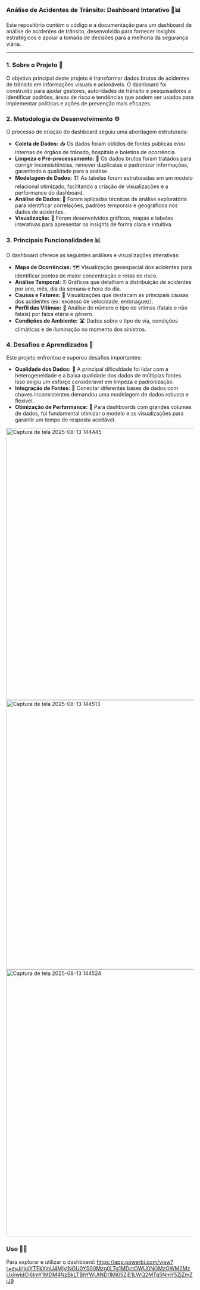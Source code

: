### Análise de Acidentes de Trânsito: Dashboard Interativo 🚗📊

Este repositório contém o código e a documentação para um dashboard de análise de acidentes de trânsito, desenvolvido para fornecer insights estratégicos e apoiar a tomada de decisões para a melhoria da segurança viária.

---

### 1. Sobre o Projeto 🚦

O objetivo principal deste projeto é transformar dados brutos de acidentes de trânsito em informações visuais e acionáveis. O dashboard foi construído para ajudar gestores, autoridades de trânsito e pesquisadores a identificar padrões, áreas de risco e tendências que podem ser usados para implementar políticas e ações de prevenção mais eficazes.

### 2. Metodologia de Desenvolvimento ⚙️

O processo de criação do dashboard seguiu uma abordagem estruturada:

* **Coleta de Dados:** 📥 Os dados foram obtidos de fontes públicas e/ou internas de órgãos de trânsito, hospitais e boletins de ocorrência.
* **Limpeza e Pré-processamento:** 🧹 Os dados brutos foram tratados para corrigir inconsistências, remover duplicatas e padronizar informações, garantindo a qualidade para a análise.
* **Modelagem de Dados:** 🏗️ As tabelas foram estruturadas em um modelo relacional otimizado, facilitando a criação de visualizações e a performance do dashboard.
* **Análise de Dados:** 🧠 Foram aplicadas técnicas de análise exploratória para identificar correlações, padrões temporais e geográficos nos dados de acidentes.
* **Visualização:** 🎨 Foram desenvolvidos gráficos, mapas e tabelas interativas para apresentar os insights de forma clara e intuitiva.

### 3. Principais Funcionalidades 📊

O dashboard oferece as seguintes análises e visualizações interativas:

* **Mapa de Ocorrências:** 🗺️ Visualização geoespacial dos acidentes para identificar pontos de maior concentração e rotas de risco.
* **Análise Temporal:** ⏰ Gráficos que detalham a distribuição de acidentes por ano, mês, dia da semana e hora do dia.
* **Causas e Fatores:** 🧐 Visualizações que destacam as principais causas dos acidentes (ex: excesso de velocidade, embriaguez).
* **Perfil das Vítimas:** 🤕 Análise do número e tipo de vítimas (fatais e não fatais) por faixa etária e gênero.
* **Condições do Ambiente:** 🛣️ Dados sobre o tipo de via, condições climáticas e de iluminação no momento dos sinistros.

### 4. Desafios e Aprendizados 🚧

Este projeto enfrentou e superou desafios importantes:

* **Qualidade dos Dados:** 🚫 A principal dificuldade foi lidar com a heterogeneidade e a baixa qualidade dos dados de múltiplas fontes. Isso exigiu um esforço considerável em limpeza e padronização.
* **Integração de Fontes:** 🔗 Conectar diferentes bases de dados com chaves inconsistentes demandou uma modelagem de dados robusta e flexível.
* **Otimização de Performance:** 🚀 Para dashboards com grandes volumes de dados, foi fundamental otimizar o modelo e as visualizações para garantir um tempo de resposta aceitável.
  
<img width="1298" height="731" alt="Captura de tela 2025-08-13 144445" src="https://github.com/user-attachments/assets/dbba6b52-292c-41a3-84b9-f33140a14e1d" />

<img width="1299" height="724" alt="Captura de tela 2025-08-13 144513" src="https://github.com/user-attachments/assets/064ded68-17ae-4c3e-9bbd-499ad48a7039" />

<img width="1293" height="718" alt="Captura de tela 2025-08-13 144524" src="https://github.com/user-attachments/assets/be5cf4c1-4a9c-4480-8b59-874b45d039ca" />


###  Uso 🧑‍💻

Para explorar e utilizar o dashboard:
https://app.powerbi.com/view?r=eyJrIjoiYTFkYmU4MjktNGU0YS00Mzg0LTg1MDctOWU0NGMzOWM2MzUxIiwidCI6ImY1MDM4NzBkLTBhYWUtNDI1Mi05ZjE1LWQ2MTg5NmY5ZjZmZiJ9
